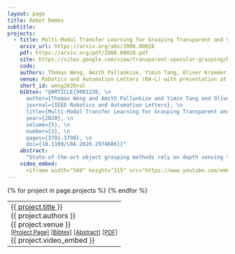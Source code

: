 ```yaml
---
layout: page
title: Robot Demos
subtitle:
projects:
  - title: Multi-Modal Transfer Learning for Grasping Transparent and Specular Objects
    arxiv_url: https://arxiv.org/abs/2006.00028
    pdf: https://arxiv.org/pdf/2006.00028.pdf
    site: https://sites.google.com/view/transparent-specular-grasping/home
    code: 
    authors: Thomas Weng, Amith Pallankize, Yimin Tang, Oliver Kroemer, David Held
    venue: Robotics and Automation Letters (RA-L) with presentation at the International Conference of Robotics and Automation (ICRA), 2020
    short_id: weng2020ral
    bibtex: "@ARTICLE{9001238, \n
      author={Thomas Weng and Amith Pallankize and Yimin Tang and Oliver Kroemer and David Held}, \n
      journal={IEEE Robotics and Automation Letters}, \n
      title={Multi-Modal Transfer Learning for Grasping Transparent and Specular Objects}, \n
      year={2020}, \n
      volume={5}, \n
      number={3}, \n
      pages={3791-3798}, \n
      doi={10.1109/LRA.2020.2974686}}"
    abstract: 
      "State-of-the-art object grasping methods rely on depth sensing to plan robust grasps, but commercially available depth sensors fail to detect transparent and specular objects. To improve grasping performance on such objects, we introduce a method for learning a multi-modal perception model by bootstrapping from an existing uni-modal model. This transfer learning approach requires only a pre-existing uni-modal grasping model and paired multi-modal image data for training, foregoing the need for ground-truth grasp success labels nor real grasp attempts. Our experiments demonstrate that our approach is able to reliably grasp transparent and reflective objects. Video and supplementary material are available at <a href=\"https://sites.google.com/view/transparent-specular-grasping\">https://sites.google.com/view/transparent-specular-grasping</a>."
    video_embed: 
      <iframe width="560" height="315" src="https://www.youtube.com/embed/rYRPWe0xLVo" title="YouTube video player" frameborder="0" allow="accelerometer; autoplay; clipboard-write; encrypted-media; gyroscope; picture-in-picture" allowfullscreen></iframe>
---
```


<table>
{% for project in page.projects %}
  <tr>  
    <td><a href="{{ project.arxiv_url }}">{{ project.title }}</a><br>
      <div class="pubauthor">
        {{ project.authors }}<br>
      </div>
      <div class="pubjournal">
        {{ project.venue }}
      </div>
      <div id="bib{{ project.short_id }}" style="display:none">
        <blockquote>
          <pre>{{project.bibtex}}</pre>
        </blockquote>
        </div>
        <div id="abs{{ project.short_id }}" style="display:none">
          <blockquote>
            {{project.abstract}}
          </blockquote>
        </div>
        <div style="font-size:small">
          <a href="{{ project.site }}">[Project Page]</a>
          <!-- <a href="">[Code]</a> -->
          <a href="javascript:copy(div{{ project.short_id }}, bib{{ project.short_id }})">[Bibtex]</a>
          <a href="javascript:copy(div{{ project.short_id }}, abs{{ project.short_id}})">[Abstract]</a>
          <a href="{{ project.pdf }}">[PDF]</a>
        </div>
        <div id="div{{ project.short_id }}" class="pubInfo"></div>
        <div class='video_embed'>
          {{ project.video_embed }}
        </div>
      </td>
    </tr>
{% endfor %}
</table>